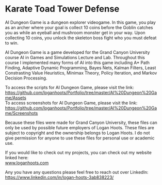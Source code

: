# Karate Toad Tower Defense #

AI Dungeon Game is a dungeon explorer videogame. In this game, you play as an archer where your goal is collect 10 coins before the Goblin catches you as while an eyeball and mushroom monster get in your way. Upon collecting 10 coins, you unlock the skeleton boss fight who you must defeat to win.

AI Dungeon Game is a game developed for the Grand Canyon University course AI in Games and Simulations Lecture and Lab. Throughout this course I implemented many forms of AI into this game including A* Path Finding, Adaptive Dynamic Programming, Bayes Nets, Kalman Filters, Least Constrasting Value Heuristics, Minimax Theory, Policy Iteration, and Markov Decision Processing.

To access the scripts for AI Dungeon Game, please visit the link:\
 https://github.com/loganhoots/Portfolio/tree/master/AI%20Dungeon%20Game/Assets \
To access screenshots for AI Dungeon Game, please visit the link:\
 https://github.com/loganhoots/Portfolio/tree/master/AI%20Dungeon%20Game/Screenshots

Because these files were made for Grand Canyon University, these files can only be used by possible future employers of Logan Hoots. These files are subject to copyright and the ownership belongs to Logan Hoots. I do not give permission for anyone to use these files for personal use or academic use.

If you would like to check out my projects, you can check out my website linked here:\
 www.loganhoots.com

Any you have any questions please feel free to reach out over LinkedIn:\
  https://www.linkedin.com/in/logan-hoots-3ab838223/
